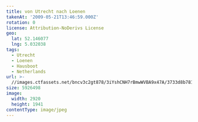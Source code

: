 ```yaml
---
title: von Utrecht nach Loenen
takenAt: '2009-05-21T13:46:59.000Z'
rotation: 0
license: Attribution-NoDerivs License
geo:
  lat: 52.146077
  lng: 5.032038
tags:
  - Utrecht
  - Loenen
  - Hausboot
  - Netherlands
url: >-
  //images.ctfassets.net/bncv3c2gt878/3iYshCNH7rBmwWVBA9x47A/3733d8b7815cdad06050e0ca68ee353c/von-utrecht-nach-loenen_4377968923_o
size: 5926498
image:
  width: 2920
  height: 1941
contentType: image/jpeg
---
```


